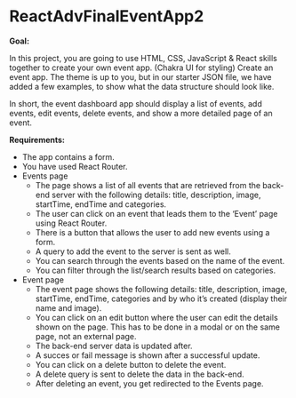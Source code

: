 # ReactAdvFinalEventApp2

**Goal:**

In this project, you are going to  use HTML, CSS, JavaScript & React skills together to create your own event app. (Chakra UI for styling)
Create an event app. The theme is up to you, but in our starter JSON file, we have added a few examples, to show what the data structure should look like.

In short, the event dashboard app should display a list of events, add events, edit events, delete events, and show a more detailed page of an event.

**Requirements:**

- The app contains a form.
- You have used React Router.
- Events page
  - The page shows a list of all events that are retrieved from the back-end server with the following details: title, description, image, startTime, endTime and categories.
  - The user can click on an event that leads them to the ‘Event’ page using React Router.
  - There is a button that allows the user to add new events using a form. 
  - A query to add the event to the server is sent as well.
  - You can search through the events based on the name of the event.
  - You can filter through the list/search results based on categories.
- Event page
  - The event page shows the following details:  title, description, image, startTime, endTime, categories and by who it’s created (display their name and image).
  - You can click on an edit button where the user can edit the details shown on the page. This has to be done in a modal or on the same page, not an external page. 
  - The back-end server data is updated after.
  - A succes or fail message is shown after a successful update.
  - You can click on a delete button to delete the event.
  - A delete query is sent to delete the data in the back-end.
  - After deleting an event, you get redirected to the Events page.
